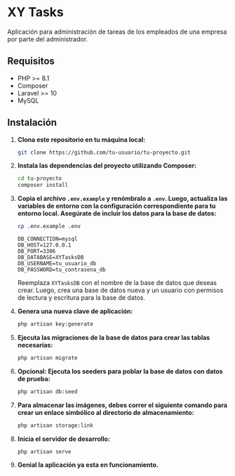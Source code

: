 # XY Tasks

Aplicación para administración de tareas de los empleados de una empresa por parte del administrador.

## Requisitos

-   PHP >= 8.1
-   Composer
-   Laravel >= 10
-   MySQL

## Instalación

1. **Clona este repositorio en tu máquina local:**

    ```bash
    git clone https://github.com/tu-usuario/tu-proyecto.git
    ```

2. **Instala las dependencias del proyecto utilizando Composer:**

    ```bash
    cd tu-proyecto
    composer install
    ```

3. **Copia el archivo `.env.example` y renómbralo a `.env`. Luego, actualiza las variables de entorno con la configuración correspondiente para tu entorno local. Asegúrate de incluir los datos para la base de datos:**

    ```bash
    cp .env.example .env
    ```

    ```
    DB_CONNECTION=mysql
    DB_HOST=127.0.0.1
    DB_PORT=3306
    DB_DATABASE=XYTasksDB
    DB_USERNAME=tu_usuario_db
    DB_PASSWORD=tu_contrasena_db
    ```

    Reemplaza `XYTasksDB` con el nombre de la base de datos que deseas crear. Luego, crea una base de datos nueva y un usuario con permisos de lectura y escritura para la base de datos.

4. **Genera una nueva clave de aplicación:**

    ```bash
    php artisan key:generate
    ```

5. **Ejecuta las migraciones de la base de datos para crear las tablas necesarias:**

    ```bash
    php artisan migrate
    ```

6. **Opcional: Ejecuta los seeders para poblar la base de datos con datos de prueba:**

    ```bash
    php artisan db:seed
    ```

7. **Para almacenar las imágenes, debes correr el siguiente comando para crear un enlace simbólico al directorio de almacenamiento:**

    ```bash
    php artisan storage:link
    ```

8. **Inicia el servidor de desarrollo:**

    ```bash
    php artisan serve
    ```

9. **Genial la aplicación ya esta en funcionamiento.**
